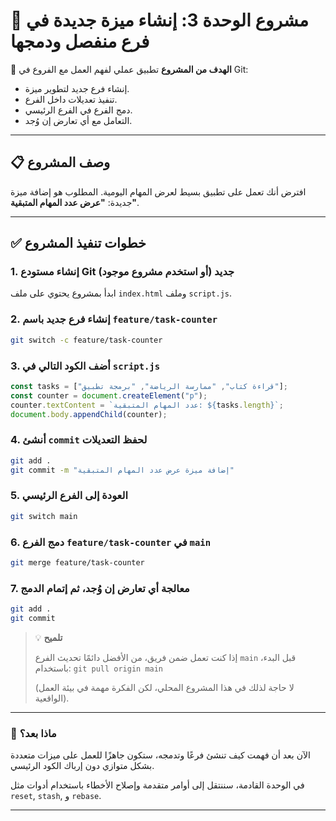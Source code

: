 # 🧪 مشروع الوحدة 3: إنشاء ميزة جديدة في فرع منفصل ودمجها

🎯 **الهدف من المشروع**
تطبيق عملي لفهم العمل مع الفروع في Git:
* إنشاء فرع جديد لتطوير ميزة.
* تنفيذ تعديلات داخل الفرع.
* دمج الفرع في الفرع الرئيسي.
* التعامل مع أي تعارض إن وُجد.

---

## 📋 وصف المشروع
افترض أنك تعمل على تطبيق بسيط لعرض المهام اليومية.
المطلوب هو إضافة ميزة جديدة: **"عرض عدد المهام المتبقية"**.

---

## ✅ خطوات تنفيذ المشروع

### 1. إنشاء مستودع Git جديد (أو استخدم مشروع موجود)
ابدأ بمشروع يحتوي على ملف `index.html` وملف `script.js`.

### 2. إنشاء فرع جديد باسم `feature/task-counter`
```bash
git switch -c feature/task-counter
```

### 3. أضف الكود التالي في `script.js`
```javascript
const tasks = ["قراءة كتاب", "ممارسة الرياضة", "برمجة تطبيق"];
const counter = document.createElement("p");
counter.textContent = `عدد المهام المتبقية: ${tasks.length}`;
document.body.appendChild(counter);
```

### 4. أنشئ `commit` لحفظ التعديلات
```bash
git add .
git commit -m "إضافة ميزة عرض عدد المهام المتبقية"
```

### 5. العودة إلى الفرع الرئيسي
```bash
git switch main
```

### 6. دمج الفرع `feature/task-counter` في `main`
```bash
git merge feature/task-counter
```

### 7. معالجة أي تعارض إن وُجد، ثم إتمام الدمج
```bash
git add .
git commit
```

> 💡 **تلميح**
>
> إذا كنت تعمل ضمن فريق، من الأفضل دائمًا تحديث الفرع `main` قبل البدء، باستخدام:
> `git pull origin main`
>
> (لا حاجة لذلك في هذا المشروع المحلي، لكن الفكرة مهمة في بيئة العمل الواقعية).

---

### 🧠 ماذا بعد؟
الآن بعد أن فهمت كيف تنشئ فرعًا وتدمجه، ستكون جاهزًا للعمل على ميزات متعددة بشكل متوازي دون إرباك الكود الرئيسي.

في الوحدة القادمة، سننتقل إلى أوامر متقدمة وإصلاح الأخطاء باستخدام أدوات مثل `reset`, `stash`, و `rebase`.

---
